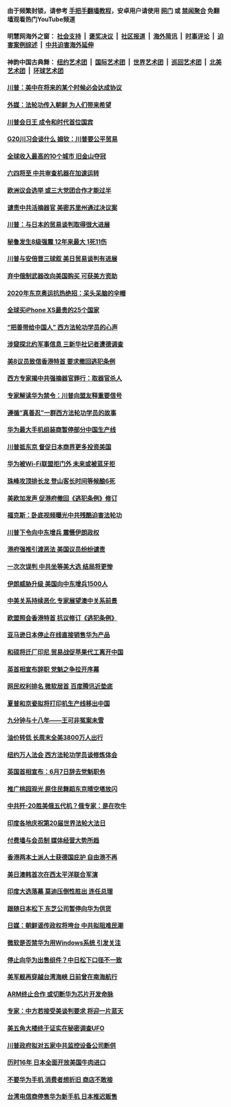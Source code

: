 #### 由于频繁封锁，请参考 [手把手翻墙教程](https://github.com/gfw-breaker/guides/wiki/)，安卓用户请使用 [网门](https://github.com/gfw-breaker/bn-android/blob/master/ogate.md?t=05271235) 或 [禁闻聚合](https://github.com/gfw-breaker/bn-android) 免翻墙观看热门YouTube频道 

#### 明慧网海外之窗：&nbsp;[社会支持](140.md?t=05271235) &nbsp;|&nbsp; [褒奖决议](282.md?t=05271235) &nbsp;|&nbsp; [社区报道](91.md?t=05271235) &nbsp;|&nbsp; [海外简讯](245.md?t=05271235) &nbsp;|&nbsp; [时事评论](251.md?t=05271235) &nbsp;|&nbsp; [迫害案例综述](328.md?t=05271235) &nbsp;|&nbsp; [中共迫害海外延伸](236.md?t=05271235) 

#### 神韵中国古典舞：&nbsp;[纽约艺术团](nf4778.md?t=05271235) &nbsp;|&nbsp; [国际艺术团](nf4780.md?t=05271235) &nbsp;|&nbsp; [世界艺术团](nf5951.md?t=05271235) &nbsp;|&nbsp; [巡回艺术团](nf4779.md?t=05271235) &nbsp;|&nbsp; [北美艺术团](nf1148019.md?t=05271235) &nbsp;|&nbsp; [环球艺术团](nf1299941.md?t=05271235)  

#### [川普：美中在将来的某个时候必会达成协议](../pages/nsc418/n11282476.md?t=05271235) 

#### [外媒：法轮功传入朝鲜 为人们带来希望](../pages/nsc418/n11282163.md?t=05271235) 

#### [川普会日王 成令和时代首位国宾](../pages/nsc418/n11281702.md?t=05271235) 

#### [G20川习会谈什么 姆钦：川普要公平贸易](../pages/nsc418/n11281278.md?t=05271235) 

#### [全球收入最高的10个城市 旧金山夺冠](../pages/nsc418/n11273573.md?t=05271235) 

#### [六四将至 中共审查机器在加速运转](../pages/nsc418/n11280939.md?t=05271235) 

#### [欧洲议会选举 或三大党团合作才能过半](../pages/nsc418/n11280826.md?t=05271235) 

#### [谴责中共活摘器官 美密苏里州通过决议案](../pages/nsc418/n11280869.md?t=05271235) 

#### [川普：与日本的贸易谈判取得很大进展](../pages/nsc418/n11280779.md?t=05271235) 

#### [秘鲁发生8级强震 12年来最大 1死11伤](../pages/nsc418/n11280793.md?t=05271235) 

#### [川普与安倍晋三球叙 美日贸易谈判有进展](../pages/nsc418/n11280520.md?t=05271235) 

#### [弃中俄制武器改向美国购买 可获美方资助](../pages/nsc418/n11280416.md?t=05271235) 

#### [2020年东京奥运抗热绝招：呆头呆脑的伞帽](../pages/nsc418/n11280339.md?t=05271235) 

#### [全球买iPhone XS最贵的25个国家](../pages/nsc418/n11276304.md?t=05271235) 

#### [“把善带给中国人” 西方法轮功学员的心声](../pages/nsc418/n11279510.md?t=05271235) 

#### [涉窥探北约军事信息 三新华社记者遭德调查](../pages/nsc418/n11280264.md?t=05271235) 

#### [美8议员致信香港特首 要求撤回逃犯条例](../pages/nsc418/n11280220.md?t=05271235) 

#### [西方专家揭中共强摘器官罪行：取器官杀人](../pages/nsc418/n11279521.md?t=05271235) 

#### [专家解读华为禁令：川普向盟友释重要信号](../pages/nsc418/n11279705.md?t=05271235) 

#### [遵循“真善忍”一群西方法轮功学员的故事](../pages/nsc418/n11277111.md?t=05271235) 

#### [华为最大手机组装商暂停部分中国生产线](../pages/nsc418/n11279669.md?t=05271235) 

#### [川普抵东京 督促日本商界更多投资美国](../pages/nsc418/n11279517.md?t=05271235) 

#### [华为被Wi-Fi联盟拒门外 未来或被蓝牙拒](../pages/nsc418/n11279389.md?t=05271235) 

#### [珠峰攻顶排长龙 登山客长时间等候酿6死](../pages/nsc418/n11278665.md?t=05271235) 

#### [美欧加发声 促港府撤回《逃犯条例》修订](../pages/nsc418/n11278616.md?t=05271235) 

#### [福克斯：卧底视频曝光中共残酷迫害法轮功](../pages/nsc418/n11278026.md?t=05271235) 

#### [川普下令向中东增兵 震慑伊朗政权](../pages/nsc418/n11278852.md?t=05271235) 

#### [港府强推引渡恶法 美国议员纷纷谴责](../pages/nsc418/n11278621.md?t=05271235) 

#### [一次次误判 中共坐等美大选 结局将更惨](../pages/nsc418/n11278525.md?t=05271235) 

#### [伊朗威胁升级 美国向中东增兵1500人](../pages/nsc418/n11278335.md?t=05271235) 

#### [中美关系持续恶化 专家展望澳中关系前景](../pages/nsc418/n11277940.md?t=05271235) 

#### [欧盟照会香港特首 抗议修订《逃犯条例》](../pages/nsc418/n11278410.md?t=05271235) 

#### [亚马逊日本停止在线直接销售华为产品](../pages/nsc418/n11278196.md?t=05271235) 

#### [和硕将迁厂印尼 贸易战促苹果代工离开中国](../pages/nsc418/n11277878.md?t=05271235) 

#### [英首相宣布辞职 党魁之争拉开序幕](../pages/nsc418/n11277856.md?t=05271235) 

#### [网民权利排名 微软居首 百度腾讯近垫底](../pages/nsc418/n11277875.md?t=05271235) 

#### [夏普和京瓷拟将打印机生产线移出中国](../pages/nsc418/n11277782.md?t=05271235) 

#### [九分钟与十八年――王可非冤案未雪](../pages/nsc418/n11277703.md?t=05271235) 

#### [油价转低 长周末全美3800万人出行](../pages/nsc418/n11277744.md?t=05271235) 

#### [纽约万人法会 西方法轮功学员谈修炼体会](../pages/nsc418/n11274848.md?t=05271235) 

#### [英国首相宣布：6月7日辞去党魁职务](../pages/nsc418/n11277280.md?t=05271235) 

#### [推广桃园观光 原住民舞蹈东京晴空塔放闪](../pages/nsc418/n11276806.md?t=05271235) 

#### [中共歼-20胜美俄五代机？俄专家：是在吹牛](../pages/nsc418/n11275750.md?t=05271235) 

#### [印度各地庆祝第20届世界法轮大法日](../pages/nsc418/n11275496.md?t=05271235) 

#### [付费墙与会员制 媒体经营大势所趋](../pages/nsc418/n11273769.md?t=05271235) 

#### [香港两本土派人士获德国庇护 自由港不再](../pages/nsc418/n11273685.md?t=05271235) 

#### [美日澳韩首次在西太平洋联合军演](../pages/nsc418/n11275307.md?t=05271235) 

#### [印度大选落幕 莫迪压倒性胜出 连任总理](../pages/nsc418/n11275261.md?t=05271235) 

#### [跟随日本松下 东芝公司暂停向华为供货](../pages/nsc418/n11274937.md?t=05271235) 

#### [日媒：朝鲜谣传政权将垮台 中共拟阻难民潮](../pages/nsc418/n11274639.md?t=05271235) 

#### [微软是否禁华为用Windows系统 引发关注](../pages/nsc418/n11274088.md?t=05271235) 

#### [停止向华为出售组件？中日松下口径不一致](../pages/nsc418/n11274010.md?t=05271235) 

#### [美军舰再穿越台湾海峡 日前曾在南海航行](../pages/nsc418/n11274189.md?t=05271235) 

#### [ARM终止合作 或切断华为芯片开发命脉](../pages/nsc418/n11273832.md?t=05271235) 

#### [专家：中方若接受美谈判要求 将迎一片蓝天](../pages/nsc418/n11273453.md?t=05271235) 

#### [美五角大楼终于证实在秘密调查UFO](../pages/nsc418/n11273143.md?t=05271235) 

#### [川普政府拟对五家中共监控设备公司断供](../pages/nsc418/n11273182.md?t=05271235) 

#### [历时16年 日本全面开放美国牛肉进口](../pages/nsc418/n11273108.md?t=05271235) 

#### [不要华为手机 消费者想折旧 商店不敢接](../pages/nsc418/n11273119.md?t=05271235) 

#### [台湾电信商停售华为新手机 日本推迟贩售](../pages/nsc418/n11272984.md?t=05271235) 


